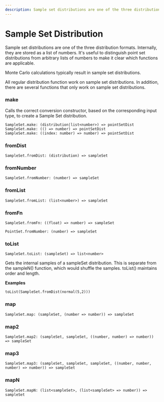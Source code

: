 ```yaml
---
description: Sample set distributions are one of the three distribution formats. Internally, they are stored as a list of numbers.
---
```


# Sample Set Distribution

Sample set distributions are one of the three distribution formats. Internally, they are stored as a list of numbers. It's useful to distinguish point set distributions from arbitrary lists of numbers to make it clear which functions are applicable.

Monte Carlo calculations typically result in sample set distributions.

All regular distribution function work on sample set distributions. In addition, there are several functions that only work on sample set distributions.

### make

Calls the correct conversion constructor, based on the corresponding input type, to create a Sample Set distribution. 

```
SampleSet.make: (distribution|list<number>) => pointSetDist
SampleSet.make: (() => number) => pointSetDist
SampleSet.make: ((index: number) => number) => pointSetDist
```

### fromDist

```
SampleSet.fromDist: (distribution) => sampleSet
```

### fromNumber

```
SampleSet.fromNumber: (number) => sampleSet
```

### fromList

```
SampleSet.fromList: (list<number>) => sampleSet
```

### fromFn

```
SampleSet.fromFn: ((float) => number) => sampleSet
```

```
PointSet.fromNumber: (number) => sampleSet
```

### toList

```
SampleSet.toList: (sampleSet) => list<number>
```

Gets the internal samples of a sampleSet distribution. This is separate from the sampleN() function, which would shuffle the samples. toList() maintains order and length.

**Examples**

```
toList(SampleSet.fromDist(normal(5,2)))
```

### map

```
SampleSet.map: (sampleSet, (number => number)) => sampleSet
```

### map2

```
SampleSet.map2: (sampleSet, sampleSet, ((number, number) => number)) => sampleSet
```

### map3

```
SampleSet.map3: (sampleSet, sampleSet, sampleSet, ((number, number, number) => number)) => sampleSet
```

### mapN

```
SampleSet.mapN: (list<sampleSet>, (list<sampleSet> => number)) => sampleSet
```
